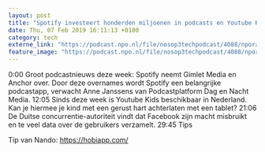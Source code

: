 ```yaml
---
layout: post
title: "Spotify investeert honderden miljoenen in podcasts en Youtube Kids nu ook in Nederland"
date: Thu, 07 Feb 2019 16:11:13 +0100
category: tech
externe_link: "https://podcast.npo.nl/file/nosop3techpodcast/4088/nporadio1_nosop3techpodcast_20190207_spotify-investeert-honderden-miljoenen-in-podcasts-en-youtube-kids-nu-ook-in-nederland.mp3"
feature_image: "https://podcast.npo.nl/file/nosop3techpodcast/4088/nporadio1_nosop3techpodcast_20190207_spotify-investeert-honderden-miljoenen-in-podcasts-en-youtube-kids-nu-ook-in-nederland.mp3"
---
```


0:00 Groot podcastnieuws deze week: Spotify neemt Gimlet Media en Anchor over. Door deze overnames wordt Spotify een belangrijke podcastapp, verwacht Anne Janssens van Podcastplatform Dag en Nacht Media.
12:05 Sinds deze week is Youtube Kids beschikbaar in Nederland. Kan je hiermee je kind met een gerust hart achterlaten met een tablet?
21:06 De Duitse concurrentie-autoriteit vindt dat Facebook zijn macht misbruikt en te veel data over de gebruikers verzamelt.
29:45 Tips

Tip van Nando: https://hobiapp.com/<img src="http://feeds.feedburner.com/~r/nosop3-tech-podcast/~4/g8E-xSZTfTQ" height="1" width="1" alt=""/>

